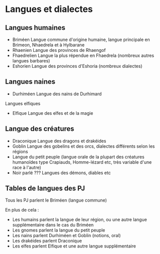 # Langues et dialectes


## Langues humaines

- Briméen   Langue commune d'origine humaine, langue principale en Brimeon, Nhaedrela et à Hylbarane
- Rhaenien Langue des provinces de Rhaengof
- Fhaedrelien Langue la plus répendue en Fhaedrela (nombreux autres langues barbares)
- Eshorien Langue des provinces d'Eshoria (nombreux dialectes)

## Langues naines

- Durhiméen Langue des nains de Durhimard

Langues elfiques

- Elfique   Langue des elfes et de la magie

## Langue des créatures

- Draconique   Langue des dragons et drakéides
- Goblin   Langue des gobelins et des orcs, dialectes différents selon les régions
- Langue du petit peuple (langue orale de la plupart des créatures humanoïdes type Crapiauds, Homme-lézard etc, très variable d'une race à l'autre)
- Noir parlé ??? Langues des démons, diables etc

## Tables de langues des PJ

Tous les PJ parlent le Briméen (langue commune)

En plus de cela :

- Les humains parlent la langue de leur région, ou une autre langue supplémentaire dans le cas du Briméen
- Les gnomes parlent la langue du petit peuple
- Les nains parlent Durhiméen et Goblin (notions, oral)
- Les drakéides parlent Draconique
- Les elfes parlent Elfique et une autre langue supplémentaire